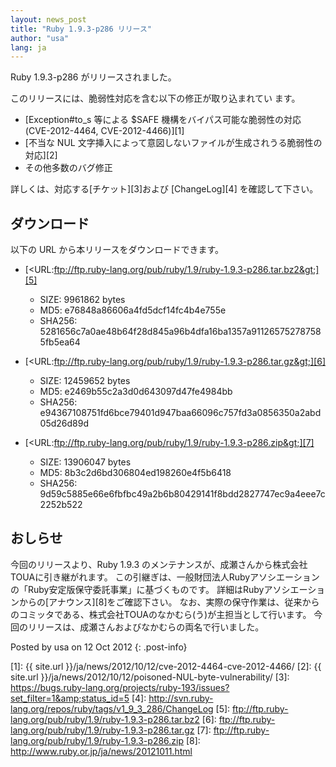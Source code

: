 ```yaml
---
layout: news_post
title: "Ruby 1.9.3-p286 リリース"
author: "usa"
lang: ja
---
```


Ruby 1.9.3-p286 がリリースされました。

このリリースには、脆弱性対応を含む以下の修正が取り込まれてい ます。

* [Exception#to\_s 等による $SAFE 機構をバイパス可能な脆弱性の対応 (CVE-2012-4464,
  CVE-2012-4466)][1]
* [不当な NUL 文字挿入によって意図しないファイルが生成されうる脆弱性の対応][2]
* その他多数のバグ修正

詳しくは、対応する[チケット][3]および [ChangeLog][4] を確認して下さい。

## ダウンロード

以下の URL から本リリースをダウンロードできます。

* [&lt;URL:ftp://ftp.ruby-lang.org/pub/ruby/1.9/ruby-1.9.3-p286.tar.bz2&gt;][5]
  * SIZE: 9961862 bytes
  * MD5: e76848a86606a4fd5dcf14fc4b4e755e
  * SHA256:
    5281656c7a0ae48b64f28d845a96b4dfa16ba1357a911265752787585fb5ea64

* [&lt;URL:ftp://ftp.ruby-lang.org/pub/ruby/1.9/ruby-1.9.3-p286.tar.gz&gt;][6]
  * SIZE: 12459652 bytes
  * MD5: e2469b55c2a3d0d643097d47fe4984bb
  * SHA256:
    e94367108751fd6bce79401d947baa66096c757fd3a0856350a2abd05d26d89d

* [&lt;URL:ftp://ftp.ruby-lang.org/pub/ruby/1.9/ruby-1.9.3-p286.zip&gt;][7]
  * SIZE: 13906047 bytes
  * MD5: 8b3c2d6bd306804ed198260e4f5b6418
  * SHA256:
    9d59c5885e66e6fbfbc49a2b6b80429141f8bdd2827747ec9a4eee7c2252b522

## おしらせ

今回のリリースより、Ruby 1.9.3 のメンテナンスが、成瀬さんから株式会社TOUAに引き継がれます。
この引継ぎは、一般財団法人Rubyアソシエーションの「Ruby安定版保守委託事業」に基づくものです。
詳細はRubyアソシエーションからの[アナウンス][8]をご確認下さい。
なお、実際の保守作業は、従来からのコミッタである、株式会社TOUAのなかむら(う)が主担当として行います。
今回のリリースは、成瀬さんおよびなかむらの両名で行いました。

Posted by usa on 12 Oct 2012
{: .post-info}



[1]: {{ site.url }}/ja/news/2012/10/12/cve-2012-4464-cve-2012-4466/ 
[2]: {{ site.url }}/ja/news/2012/10/12/poisoned-NUL-byte-vulnerability/ 
[3]: https://bugs.ruby-lang.org/projects/ruby-193/issues?set_filter=1&amp;status_id=5 
[4]: http://svn.ruby-lang.org/repos/ruby/tags/v1_9_3_286/ChangeLog 
[5]: ftp://ftp.ruby-lang.org/pub/ruby/1.9/ruby-1.9.3-p286.tar.bz2 
[6]: ftp://ftp.ruby-lang.org/pub/ruby/1.9/ruby-1.9.3-p286.tar.gz 
[7]: ftp://ftp.ruby-lang.org/pub/ruby/1.9/ruby-1.9.3-p286.zip 
[8]: http://www.ruby.or.jp/ja/news/20121011.html 
